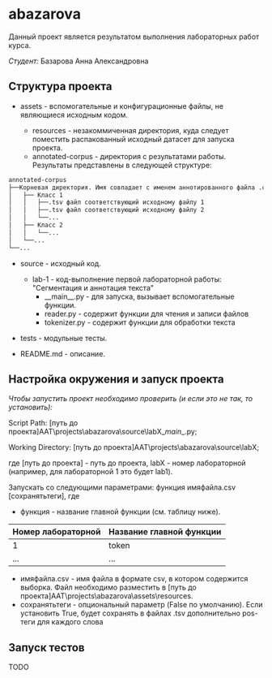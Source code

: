 # abazarova

Данный проект является результатом выполнения лабораторных работ курса.

*Студент:* Базарова Анна Александровна

## Структура проекта

* assets - вспомогательные и конфигурационные файлы, не являющиеся исходным кодом.

  * resources - незакоммиченная директория, куда следует поместить распакованный исходный датасет для запуска проекта.
  * annotated-corpus - директория с результатами работы. Результаты представлены в следующей структуре:
  
```sh
annotated-corpus
├──Корневая директория. Имя совпадает с именем аннотированного файла .csv
│   ├── Класс 1
│   │   ├──.tsv файл соответствующий исходному файлу 1 
│   │   ├──.tsv файл соответствующий исходному файлу 2 
│   │   └──...
│   ├── Класс 2
│   │   └──...
│   └──...
└──...
```

* source - исходный код.
 
  * lab-1 - код-выполнение первой лабораторной работы: "Сегментация и аннотация текста"
    * \_\_main__.py - для запуска, вызывает вспомогательные функции.
    * reader.py - содержит функции для чтения и записи файлов
    * tokenizer.py - содержит функции для обработки текста
 
* tests - модульные тесты.
 
* README.md - описание.

## Настройка окружения и запуск проекта

*Чтобы запустить проект необходимо проверить (и если это не так, то установить):*

Script Path: [путь до проекта]AAT\projects\abazarova\source\labХ\__main__.py;

Working Directory: [путь до проекта]AAT\projects\abazarova\source\labХ;

где [путь до проекта] - путь до проекта, labX - номер лабораторной (например, для лабораторной 1 это будет lab1).

Запускать со следующими параметрами: функция имяфайла.csv [сохранятьтеги], где 
* функция - название главной функции (см. таблицу ниже).


| Номер лабораторной | Название главной функции |
|--------------------|--------------------------|
| 1                  | token                    |
| ...                | ...                      |

* имяфайла.csv - имя файла в формате csv, в котором содержится выборка. Файл необходимо разместить в [путь до проекта]AAT\projects\abazarova\assets\resources.
* сохранятьтеги - опциональный параметр (False по умолчанию). Если установить True, будет сохранять в файлах .tsv дополнительно pos-теги для каждого слова

## Запуск тестов

TODO
